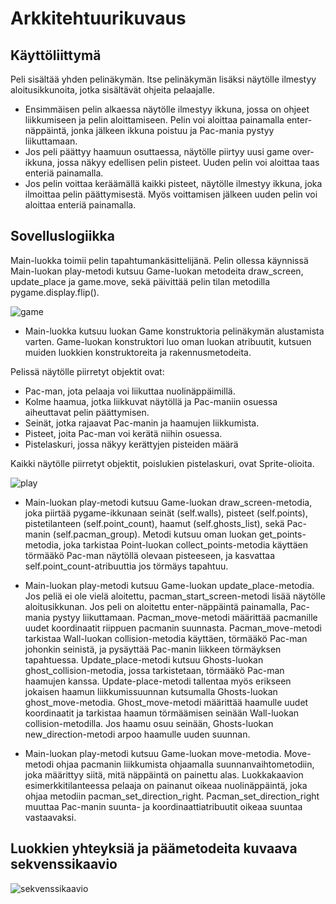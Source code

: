 # Arkkitehtuurikuvaus

## Käyttöliittymä

Peli sisältää yhden pelinäkymän. Itse pelinäkymän lisäksi näytölle ilmestyy aloitusikkunoita, jotka sisältävät ohjeita pelaajalle. 
* Ensimmäisen pelin alkaessa näytölle ilmestyy ikkuna, jossa on ohjeet liikkumiseen ja pelin aloittamiseen.
Pelin voi aloittaa painamalla enter-näppäintä, jonka jälkeen ikkuna poistuu ja Pac-mania pystyy liikuttamaan. 
* Jos peli päättyy haamuun osuttaessa, näytölle piirtyy uusi game over-ikkuna, jossa näkyy edellisen pelin pisteet. Uuden pelin voi aloittaa taas enteriä painamalla. 
* Jos pelin voittaa keräämällä kaikki pisteet, näytölle ilmestyy ikkuna, joka ilmoittaa pelin päättymisestä. Myös voittamisen jälkeen uuden pelin voi aloittaa enteriä painamalla.

## Sovelluslogiikka

Main-luokka toimii pelin tapahtumankäsittelijänä. Pelin ollessa käynnissä Main-luokan play-metodi kutsuu Game-luokan metodeita draw_screen, update_place ja game.move, sekä päivittää pelin tilan metodilla pygame.display.flip(). 

![game](https://github.com/anniliisal/ot-harjoitustyo/blob/master/dokumentaatio/kuvat/Game().png)

* Main-luokka kutsuu luokan Game konstruktoria pelinäkymän alustamista varten. Game-luokan konstruktori luo oman luokan atribuutit, 
kutsuen muiden luokkien konstruktoreita ja rakennusmetodeita. 

Pelissä näytölle piirretyt objektit ovat:

* Pac-man, jota pelaaja voi liikuttaa nuolinäppäimillä.
* Kolme haamua, jotka liikkuvat näytöllä ja Pac-maniin osuessa 
  aiheuttavat pelin päättymisen. 
* Seinät, jotka rajaavat Pac-manin ja haamujen liikkumista.
* Pisteet, joita Pac-man voi kerätä niihin osuessa.
* Pistelaskuri, jossa näkyy kerättyjen pisteiden määrä

Kaikki näytölle piirretyt objektit, poislukien pistelaskuri, ovat Sprite-olioita. 

![play](https://github.com/anniliisal/ot-harjoitustyo/blob/master/dokumentaatio/kuvat/play().png)

* Main-luokan play-metodi kutsuu Game-luokan draw_screen-metodia, joka piirtää pygame-ikkunaan seinät (self.walls), 
pisteet (self.points), pistetilanteen (self.point_count), haamut (self.ghosts_list), sekä Pac-manin (self.pacman_group). Metodi kutsuu
oman luokan get_points-metodia, joka tarkistaa Point-luokan collect_points-metodia käyttäen törmääkö Pac-man näytöllä olevaan pisteeseen,
ja kasvattaa self.point_count-atribuuttia jos törmäys tapahtuu. 

* Main-luokan play-metodi kutsuu Game-luokan update_place-metodia. Jos peliä ei ole vielä aloitettu, pacman_start_screen-metodi lisää näytölle aloitusikkunan. Jos peli on aloitettu enter-näppäintä painamalla, Pac-mania pystyy liikuttamaan. Pacman_move-metodi määrittää pacmanille uudet koordinaatit riippuen pacmanin suunnasta. Pacman_move-metodi tarkistaa Wall-luokan collision-metodia käyttäen, törmääkö Pac-man johonkin seinistä, ja pysäyttää Pac-manin liikkeen törmäyksen tapahtuessa. 
Update_place-metodi kutsuu Ghosts-luokan ghost_collision-metodia, jossa tarkistetaan, törmääkö Pac-man haamujen kanssa. Update-place-metodi tallentaa myös erikseen jokaisen haamun liikkumissuunnan kutsumalla Ghosts-luokan ghost_move-metodia. Ghost_move-metodi määrittää haamulle uudet koordinaatit ja tarkistaa haamun törmäämisen seinään Wall-luokan collision-metodilla. Jos haamu osuu seinään, Ghosts-luokan new_direction-metodi arpoo haamulle uuden suunnan.

* Main-luokan play-metodi kutsuu Game-luokan move-metodia. Move-metodi ohjaa pacmanin liikkumista ohjaamalla suunnanvaihtometodiin, joka määrittyy siitä, mitä näppäintä on painettu alas. Luokkakaavion esimerkkitilanteessa pelaaja on painanut oikeaa nuolinäppäintä, joka ohjaa metodiin pacman_set_direction_right. Pacman_set_direction_right 
muuttaa Pac-manin suunta- ja koordinaattiatribuutit oikeaa suuntaa vastaavaksi. 

## Luokkien yhteyksiä ja päämetodeita kuvaava sekvenssikaavio

![sekvenssikaavio](https://github.com/anniliisal/ot-harjoitustyo/blob/master/dokumentaatio/kuvat/sekvenssikaavio.png)

